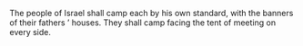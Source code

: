The people of Israel shall camp each by his own standard, with the banners of their fathers ’ houses. They shall camp facing the tent of meeting on every side.

